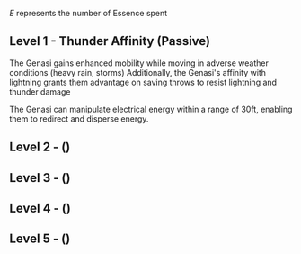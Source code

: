 *E* represents the number of Essence spent
## Level 1 -  Thunder Affinity (Passive)
The Genasi gains enhanced mobility while moving in adverse weather conditions (heavy rain, storms)
Additionally, the Genasi's affinity with lightning grants them advantage on saving throws to resist lightning and thunder damage

The Genasi can manipulate electrical energy within a range of 30ft, enabling them to redirect and disperse energy.
## Level 2 - ()

## Level 3 - ()

## Level 4 - ()

## Level 5 - ()
